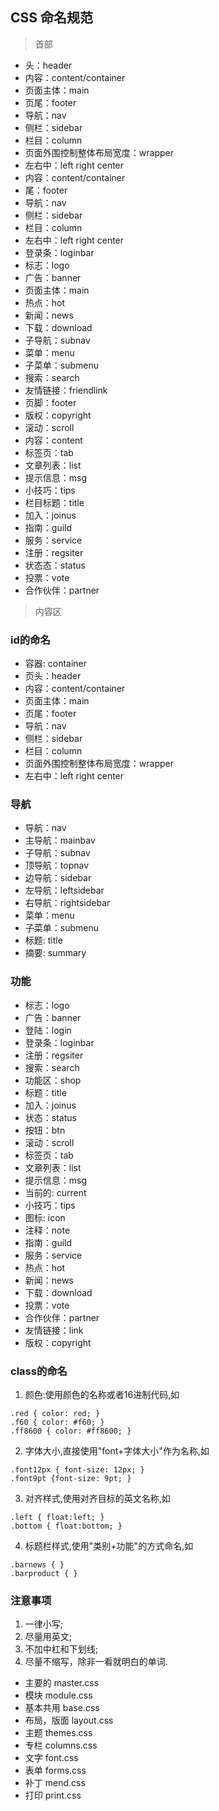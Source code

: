 ## CSS 命名规范

> 首部

* 头：header                                       
* 内容：content/container
* 页面主体：main
* 页尾：footer
* 导航：nav
* 侧栏：sidebar
* 栏目：column
* 页面外围控制整体布局宽度：wrapper
* 左右中：left right center
* 内容：content/container
* 尾：footer　　
* 导航：nav　　
* 侧栏：sidebar
* 栏目：column　　　
* 左右中：left right center　　
* 登录条：loginbar　　
* 标志：logo　　
* 广告：banner　　
* 页面主体：main　　
* 热点：hot　　
* 新闻：news
* 下载：download　　
* 子导航：subnav　　
* 菜单：menu　　
* 子菜单：submenu　　
* 搜索：search　　
* 友情链接：friendlink　　
* 页脚：footer　　
* 版权：copyright　　
* 滚动：scroll　　
* 内容：content
* 标签页：tab
* 文章列表：list
* 提示信息：msg
* 小技巧：tips
* 栏目标题：title
* 加入：joinus
* 指南：guild
* 服务：service
* 注册：regsiter
* 状态态：status
* 投票：vote
* 合作伙伴：partner

> 内容区

### id的命名

* 容器: container
* 页头：header
* 内容：content/container
* 页面主体：main
* 页尾：footer
* 导航：nav
* 侧栏：sidebar
* 栏目：column
* 页面外围控制整体布局宽度：wrapper
* 左右中：left right center

### 导航

* 导航：nav
* 主导航：mainbav
* 子导航：subnav
* 顶导航：topnav
* 边导航：sidebar
* 左导航：leftsidebar
* 右导航：rightsidebar
* 菜单：menu
* 子菜单：submenu
* 标题: title
* 摘要: summary

### 功能

* 标志：logo
* 广告：banner
* 登陆：login
* 登录条：loginbar
* 注册：regsiter
* 搜索：search
* 功能区：shop
* 标题：title
* 加入：joinus
* 状态：status
* 按钮：btn
* 滚动：scroll
* 标签页：tab
* 文章列表：list
* 提示信息：msg
* 当前的: current
* 小技巧：tips
* 图标: icon
* 注释：note
* 指南：guild
* 服务：service
* 热点：hot
* 新闻：news
* 下载：download
* 投票：vote
* 合作伙伴：partner
* 友情链接：link
* 版权：copyright

### class的命名

1. 颜色:使用颜色的名称或者16进制代码,如

```
.red { color: red; }
.f60 { color: #f60; }
.ff8600 { color: #ff8600; }
```

2. 字体大小,直接使用"font+字体大小"作为名称,如

```
.font12px { font-size: 12px; }
.font9pt {font-size: 9pt; }
```

3. 对齐样式,使用对齐目标的英文名称,如

```
.left { float:left; }
.bottom { float:bottom; }
```
4. 标题栏样式,使用"类别+功能"的方式命名,如

```
.barnews { }
.barproduct { }
```


### 注意事项

1. 一律小写;
2. 尽量用英文;
3. 不加中杠和下划线;
4. 尽量不缩写，除非一看就明白的单词.

* 主要的 master.css
* 模块 module.css
* 基本共用 base.css
* 布局，版面 layout.css
* 主题 themes.css
* 专栏 columns.css
* 文字 font.css
* 表单 forms.css
* 补丁 mend.css
* 打印 print.css